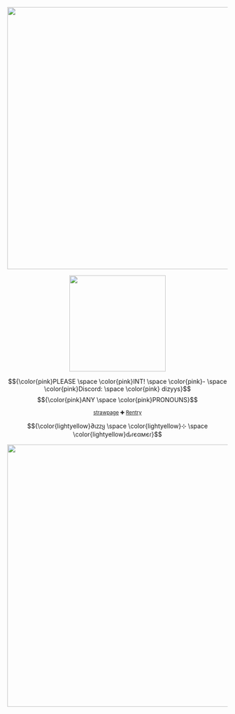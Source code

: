 </p>
<p align="center">
<img width=600 src="https://github.com/user-attachments/assets/4bc2c925-8f97-4260-a7de-402e4e17a1db"
</p>
</p>

<p align="center">
<img width=220 src="https://github.com/user-attachments/assets/83e0030d-0d35-4a2a-9db1-968ff7d9a640"
</p>

 
<div align="center">

<div align="center">
  <div align="center">


$${\color{pink}PLEASE \space \color{pink}INT! \space \color{pink}- \space \color{pink}Discord: \space \color{pink} dizyys}$$
$${\color{pink}ANY \space \color{pink}PRONOUNS}$$ 

 <sup>[strawpage](https://diizy.straw.page) ✚ [Rentry](https://rentry.co/8birot5b)
<p align="center">
$${\color{lightyellow}∂ιᴢᴢყ \space \color{lightyellow}⊹ \space \color{lightyellow}ԃɾєαмєɾ}$$

</p>
<p align="center">
<img width=600 src="https://github.com/user-attachments/assets/c6cc7da3-e312-42fe-b56b-34e47265adb9"
</p>

